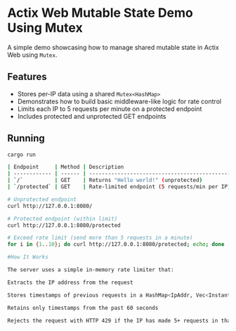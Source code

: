 # Actix Web Mutable State Demo Using Mutex

A simple demo showcasing how to manage shared mutable state in Actix Web using `Mutex`.

## Features

- Stores per-IP data using a shared `Mutex<HashMap>`  
- Demonstrates how to build basic middleware-like logic for rate control  
- Limits each IP to 5 requests per minute on a protected endpoint  
- Includes protected and unprotected GET endpoints  

## Running

```bash
cargo run

| Endpoint     | Method | Description                                   |
| ------------ | ------ | --------------------------------------------- |
| `/`          | GET    | Returns "Hello world!" (unprotected)          |
| `/protected` | GET    | Rate-limited endpoint (5 requests/min per IP) |

# Unprotected endpoint
curl http://127.0.0.1:8080/

# Protected endpoint (within limit)
curl http://127.0.0.1:8080/protected

# Exceed rate limit (send more than 5 requests in a minute)
for i in {1..10}; do curl http://127.0.0.1:8080/protected; echo; done

#How It Works

The server uses a simple in-memory rate limiter that:

Extracts the IP address from the request

Stores timestamps of previous requests in a HashMap<IpAddr, Vec<Instant>>

Retains only timestamps from the past 60 seconds

Rejects the request with HTTP 429 if the IP has made 5+ requests in that window